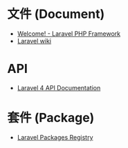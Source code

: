 # 文件 (Document)

* [Welcome! - Laravel PHP Framework](http://laravel.com/)
* [Laravel wiki](http://wiki.laravel.io/Laravel.io_Wiki)

# API

* [Laravel 4 API Documentation](http://laravel.com/api/)

# 套件 (Package)
* [Laravel Packages Registry](http://registry.autopergamene.eu/)